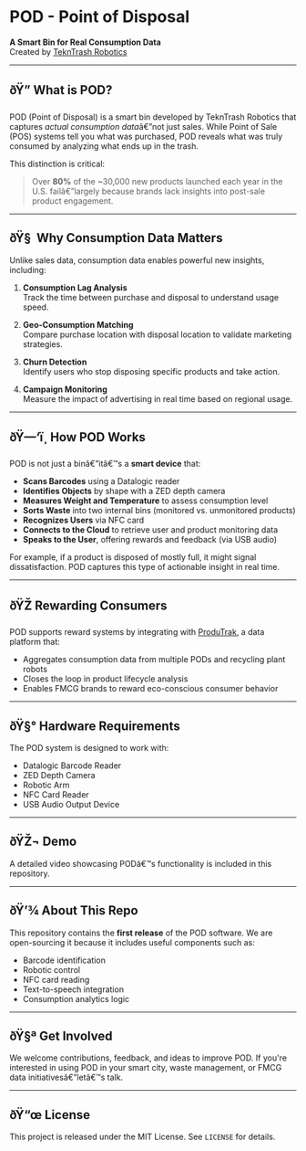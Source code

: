 # POD - Point of Disposal  
**A Smart Bin for Real Consumption Data**  
Created by [TeknTrash Robotics](https://www.tekntrash.com)

---

## ðŸ” What is POD?

POD (Point of Disposal) is a smart bin developed by TeknTrash Robotics that captures *actual consumption data*â€”not just sales. While Point of Sale (POS) systems tell you what was purchased, POD reveals what was truly consumed by analyzing what ends up in the trash.

This distinction is critical:  
> Over **80%** of the ~30,000 new products launched each year in the U.S. failâ€”largely because brands lack insights into post-sale product engagement.

---

## ðŸ§  Why Consumption Data Matters

Unlike sales data, consumption data enables powerful new insights, including:

1. **Consumption Lag Analysis**  
   Track the time between purchase and disposal to understand usage speed.

2. **Geo-Consumption Matching**  
   Compare purchase location with disposal location to validate marketing strategies.

3. **Churn Detection**  
   Identify users who stop disposing specific products and take action.

4. **Campaign Monitoring**  
   Measure the impact of advertising in real time based on regional usage.

---

## ðŸ—‘ï¸ How POD Works

POD is not just a binâ€”itâ€™s a **smart device** that:

- **Scans Barcodes** using a Datalogic reader  
- **Identifies Objects** by shape with a ZED depth camera  
- **Measures Weight and Temperature** to assess consumption level  
- **Sorts Waste** into two internal bins (monitored vs. unmonitored products)  
- **Recognizes Users** via NFC card  
- **Connects to the Cloud** to retrieve user and product monitoring data  
- **Speaks to the User**, offering rewards and feedback (via USB audio)

For example, if a product is disposed of mostly full, it might signal dissatisfaction. POD captures this type of actionable insight in real time.

---

## ðŸŽ Rewarding Consumers

POD supports reward systems by integrating with [ProduTrak](https://www.produtrak.com), a data platform that:

- Aggregates consumption data from multiple PODs and recycling plant robots  
- Closes the loop in product lifecycle analysis  
- Enables FMCG brands to reward eco-conscious consumer behavior  

---

## ðŸ§° Hardware Requirements

The POD system is designed to work with:

- Datalogic Barcode Reader  
- ZED Depth Camera  
- Robotic Arm  
- NFC Card Reader  
- USB Audio Output Device  

---

## ðŸŽ¬ Demo

A detailed video showcasing PODâ€™s functionality is included in this repository.  

---

## ðŸ’¾ About This Repo

This repository contains the **first release** of the POD software. We are open-sourcing it because it includes useful components such as:

- Barcode identification  
- Robotic control  
- NFC card reading  
- Text-to-speech integration  
- Consumption analytics logic  

---

## ðŸ§ª Get Involved

We welcome contributions, feedback, and ideas to improve POD. If you're interested in using POD in your smart city, waste management, or FMCG data initiativesâ€”letâ€™s talk.

---

## ðŸ“œ License

This project is released under the MIT License. See `LICENSE` for details.
